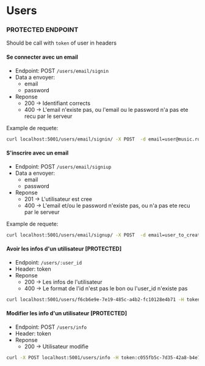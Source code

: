 # Users

### PROTECTED ENDPOINT

Should be call with `token` of user in headers

#### Se connecter avec un email

* Endpoint: POST `/users/email/signin`
* Data a envoyer:
    * email
    * password
* Reponse
    * 200 -> Identifiant corrects
    * 400 -> L'email n'existe pas, ou l'email ou le password n'a pas ete recu par le serveur

Example de requete:

```bash
curl localhost:5001/users/email/signin/ -X POST  -d email=user@music.room
```

#### S'inscrire avec un email

* Endpoint: POST `/users/email/signiup`
* Data a envoyer:
    * email
    * password
* Reponse
    * 201 -> L'utilisateur est cree
    * 400 -> L'email et/ou le password n'existe pas, ou n'a pas ete recu par le serveur

Example de requete:

```bash
curl localhost:5001/users/email/signup/ -X POST  -d email=user_to_create@music.room -d password=123
```

#### Avoir les infos d'un utilisateur [PROTECTED]

* Endpoint: `/users/:user_id`
* Header: token
* Reponse
    * 200 -> Les infos de l'utilisateur
    * 400 -> Le format de l'id n'est pas le bon ou l'user_id n'existe pas


```bash
curl localhost:5001/users/f6cb6e9e-7e19-485c-a4b2-fc10128e4b71 -H token:c055fb5c-7d35-42a8-b4e7-a20a706d999b
```

#### Modifier les info d'un utilisateur [PROTECTED]

* Endpoint: POST `/users/info`
* Header: token
* Reponse
  * 200 -> Utilisateur modifie


```bash
curl -X POST localhost:5001/users/info -H token:c055fb5c-7d35-42a8-b4e7-a20a706d999b -d email=test@email.com 
```
